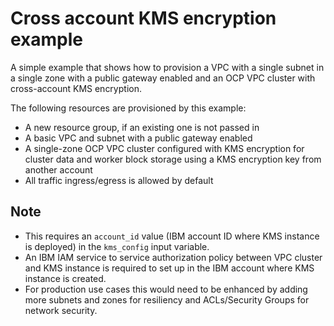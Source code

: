 # Cross account KMS encryption example

A simple example that shows how to provision a VPC with a single subnet in a single zone with a public gateway enabled and an OCP VPC cluster with cross-account KMS encryption.

The following resources are provisioned by this example:

- A new resource group, if an existing one is not passed in
- A basic VPC and subnet with a public gateway enabled
- A single-zone OCP VPC cluster configured with KMS encryption for cluster data and worker block storage using a KMS encryption key from another account
- All traffic ingress/egress is allowed by default

## Note

- This requires an `account_id` value (IBM account ID where KMS instance is deployed) in the `kms_config` input variable.
- An IBM IAM service to service authorization policy between VPC cluster and KMS instance is required to set up in the IBM account where KMS instance is created.
- For production use cases this would need to be enhanced by adding more subnets and zones for resiliency and ACLs/Security Groups for network security.
